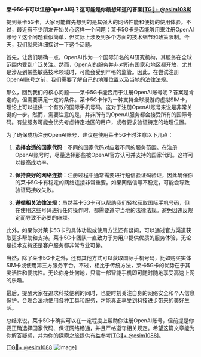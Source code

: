 **莱卡5G卡可以注册OpenAI吗？这可能是你最想知道的答案[[TG💪+ @esim1088](https://t.me/s/esim1088)]**

提到莱卡5G卡，大家可能首先想到的是其强大的网络性能和便捷的使用体验。不过，最近有不少朋友开始关心这样一个问题：莱卡5G卡是否能够用来注册OpenAI账号？这个问题看似简单，但实际上涉及到多个方面的技术细节和政策限制。今天，我们就来详细探讨一下这个话题。

首先，让我们明确一点，OpenAI作为一个国际知名的AI研究机构，其服务在全球范围内受到广泛关注。然而，OpenAI的服务并非对所有国家和地区都开放，尤其是涉及到某些敏感技术领域时，可能会受到严格的监管。因此，在尝试注册OpenAI账号之前，我们需要了解自己的地理位置以及当地的法律法规。

那么，回到我们的核心问题——莱卡5G卡能否用于注册OpenAI账号呢？答案是肯定的，但需要满足一定的条件。莱卡5G卡作为一种支持全球漫游的虚拟SIM卡，理论上可以提供一个有效的国际手机号码，这对于注册OpenAI账号来说是非常关键的一步。然而，需要注意的是，并非所有的OpenAI服务都会接受所有的国际号码。有些服务可能会优先考虑特定地区的用户，或者要求验证特定的地理位置。

为了确保成功注册OpenAI账号，建议在使用莱卡5G卡时注意以下几点：

1. **选择合适的国家代码**：不同的国家代码对应着不同的服务范围。在注册OpenAI账号时，尽量选择那些被OpenAI官方认可并支持的国家代码。这样可以提高成功率。

2. **保持良好的网络连接**：注册过程中通常需要进行短信验证码验证，因此确保你的莱卡5G卡有稳定的网络连接非常重要。如果网络信号不稳定，可能会导致验证码接收失败。

3. **遵循相关法律法规**：虽然莱卡5G卡可以帮助我们轻松获取国际手机号码，但在使用这些号码进行任何操作时，都需要遵守当地的法律法规。避免因违反规定而导致不必要的麻烦。

此外，如果你对莱卡5G卡的具体功能或使用方法还有疑问，可以通过官方渠道获取更多帮助和支持。莱卡5G卡团队一直致力于为用户提供优质的服务体验，无论是技术支持还是客户服务都非常专业可靠。

当然，除了莱卡5G卡之外，还有其他方式可以获取国际手机号码，比如购买实体SIM卡或使用第三方服务平台。不过，相比于传统方法，莱卡5G卡的优势在于其灵活性和便携性。无论你身处何地，只需一部智能手机即可随时随地享受高速上网的乐趣。

最后，提醒大家在追求科技便利的同时，也要时刻关注自身的网络安全和个人信息保护。合理合法地使用各种工具和服务，才能真正享受到科技进步带来的美好生活。

总结来说，莱卡5G卡确实可以在一定程度上帮助你注册OpenAI账号，但前提是你要正确选择国家代码、保证网络畅通，并且严格遵守相关规定。希望这篇文章能为你解答疑惑，并为你的探索之旅提供有益参考[[TG💪+ @esim1088](https://t.me/s/esim1088)]。

[[TG💪+ @esim1088](https://t.me/s/esim1088) ![Image](https://i.postimg.cc/4NQfJmqS/Snipaste-2025-05-13-00-14-12.png)]